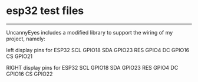 # esp32 test files
-------------------------------------------
UncannyEyes includes a modified library to support the wiring of my project, namely:

left display pins for ESP32
SCL GPIO18
SDA GPIO23
RES GPIO4
DC GPIO16
CS GPIO21

RIGHT display pins for ESP32
SCL GPIO18
SDA GPIO23
RES GPIO4
DC GPIO16
CS GPIO22


